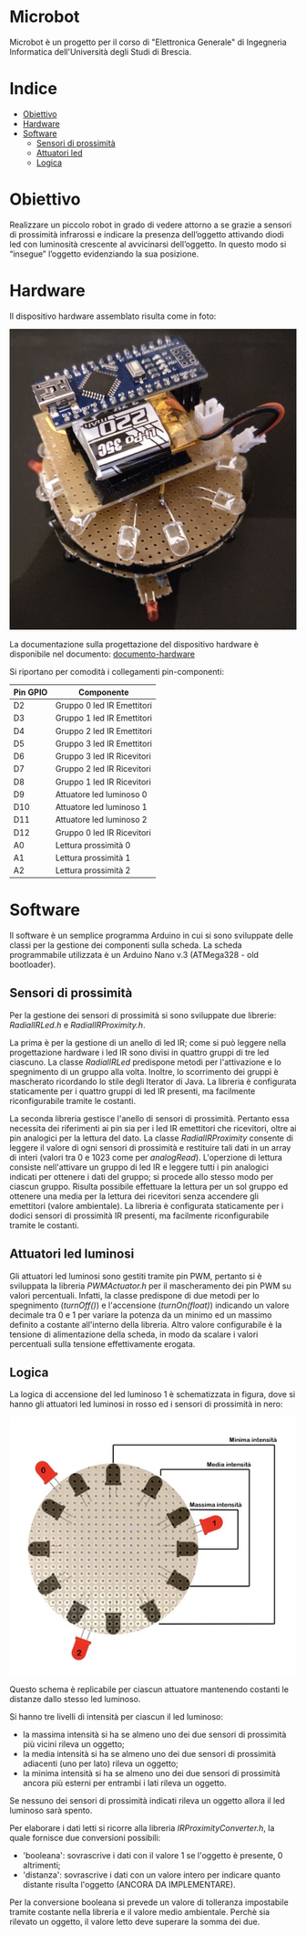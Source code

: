 # Microbot

Microbot è un progetto per il corso di "Elettronica Generale" di Ingegneria Informatica dell'Università degli Studi di Brescia.

# Indice

* [Obiettivo](#Obiettivo)
* [Hardware](#Hardware)
* [Software](#Software)
  * [Sensori di prossimità](#Sensori-di-prossimità)
  * [Attuatori led](#Attuatori-led)
  * [Logica](#Logica)
 
# Obiettivo

Realizzare un piccolo robot in grado di vedere attorno a se grazie a sensori di prossimità infrarossi e indicare la presenza dell’oggetto attivando diodi led con luminosità crescente al avvicinarsi dell’oggetto. In questo modo si “insegue” l’oggetto evidenziando la sua posizione.
 
# Hardware

Il dispositivo hardware assemblato risulta come in foto:
 
![foto-robot-assemblato](Assemblato.jpg)
 
La documentazione sulla progettazione del dispositivo hardware è disponibile nel documento:
[documento-hardware](https://drive.google.com/file/d/1D7-pHRRr-NHN0P8EHxNenzi6C1bxaE9S/view?usp=sharing)
 
Si riportano per comodità i collegamenti pin-componenti:
 
| Pin GPIO | Componente                 |
| -------- | -------------------------- |
| D2       | Gruppo 0 led IR Emettitori |
| D3       | Gruppo 1 led IR Emettitori |
| D4       | Gruppo 2 led IR Emettitori |
| D5       | Gruppo 3 led IR Emettitori |
| D6       | Gruppo 3 led IR Ricevitori |
| D7       | Gruppo 2 led IR Ricevitori |
| D8       | Gruppo 1 led IR Ricevitori |
| D9       | Attuatore led luminoso 0   |
| D10      | Attuatore led luminoso 1   |
| D11      | Attuatore led luminoso 2   |
| D12      | Gruppo 0 led IR Ricevitori |
| A0       | Lettura prossimità 0       |
| A1       | Lettura prossimità 1       |
| A2       | Lettura prossimità 2       |

# Software

Il software è un semplice programma Arduino in cui si sono sviluppate delle classi per la gestione dei componenti sulla scheda.
La scheda programmabile utilizzata è un Arduino Nano v.3 (ATMega328 - old bootloader).

## Sensori di prossimità

Per la gestione dei sensori di prossimità si sono sviluppate due librerie: _RadialIRLed.h_ e _RadialIRProximity.h_.

La prima è per la gestione di un anello di led IR; come si può leggere nella progettazione hardware i led IR sono divisi in quattro gruppi di tre led ciascuno. La classe _RadialIRLed_ predispone metodi per l'attivazione e lo spegnimento di un gruppo alla volta. Inoltre, lo scorrimento dei gruppi è mascherato ricordando lo stile degli Iterator di Java.
La libreria è configurata staticamente per i quattro gruppi di led IR presenti, ma facilmente riconfigurabile tramite le costanti.

La seconda libreria gestisce l'anello di sensori di prossimità. Pertanto essa necessita dei riferimenti ai pin sia per i led IR emettitori che ricevitori, oltre ai pin analogici per la lettura del dato.
La classe _RadialIRProximity_ consente di leggere il valore di ogni sensori di prossimità e restituire tali dati in un array di interi (valori tra 0 e 1023 come per _analogRead_). L'operzione di lettura consiste nell'attivare un gruppo di led IR e leggere tutti i pin analogici indicati per ottenere i dati del gruppo; si procede allo stesso modo per ciascun gruppo.
Risulta possibile effettuare la lettura per un sol gruppo ed ottenere una media per la lettura dei ricevitori senza accendere gli emettitori (valore ambientale).
La libreria è configurata staticamente per i dodici sensori di prossimità IR presenti, ma facilmente riconfigurabile tramite le costanti.

## Attuatori led luminosi

Gli attuatori led luminosi sono gestiti tramite pin PWM, pertanto si è sviluppata la libreria _PWMActuator.h_ per il mascheramento dei pin PWM su valori percentuali.
Infatti, la classe predispone di due metodi per lo spegnimento (_turnOff()_) e l'accensione (_turnOn(float)_) indicando un valore decimale tra 0 e 1 per variare la potenza da un minimo ed un massimo definito a costante all'interno della libreria. Altro valore configurabile è la tensione di alimentazione della scheda, in modo da scalare i valori percentuali sulla tensione effettivamente erogata.
 
## Logica

La logica di accensione del led luminoso 1 è schematizzata in figura, dove si hanno gli attuatori led luminosi in rosso ed i sensori di prossimità in nero:

![schema-accensione-led1](Schema_accensione_led1.JPG)

Questo schema è replicabile per ciascun attuatore mantenendo costanti le distanze dallo stesso led luminoso.

Si hanno tre livelli di intensità per ciascun il led luminoso:

* la massima intensità si ha se almeno uno dei due sensori di prossimità più vicini rileva un oggetto;
* la media intensità si ha se almeno uno dei due sensori di prossimità adiacenti (uno per lato) rileva un oggetto;
* la minima intensità si ha se almeno uno dei due sensori di prossimità ancora più esterni per entrambi i lati rileva un oggetto.

Se nessuno dei sensori di prossimità indicati rileva un oggetto allora il led luminoso sarà spento.

Per elaborare i dati letti si ricorre alla libreria _IRProximityConverter.h_, la quale fornisce due conversioni possibili:

* 'booleana': sovrascrive i dati con il valore 1 se l'oggetto è presente, 0 altrimenti;
* 'distanza': sovrascrive i dati con un valore intero per indicare quanto distante risulta l'oggetto (ANCORA DA IMPLEMENTARE).

Per la conversione booleana si prevede un valore di tolleranza impostabile tramite costante nella libreria e il valore medio ambientale. Perchè sia rilevato un oggetto, il valore letto deve superare la somma dei due.
